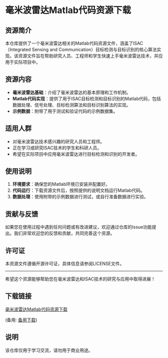 # 毫米波雷达Matlab代码资源下载

## 资源简介

本仓库提供了一个毫米波雷达相关的Matlab代码资源文件，涵盖了ISAC（Integrated Sensing and Communication）目标检测与目标识别的核心算法实现。该资源文件旨在帮助研究人员、工程师和学生快速上手毫米波雷达技术，并应用于实际项目中。

## 资源内容

- **毫米波雷达基础**：介绍了毫米波雷达的基本原理和工作机制。
- **Matlab代码实现**：提供了用于ISAC目标检测和目标识别的Matlab代码，包括数据处理、信号处理、目标检测算法和目标识别算法的实现。
- **示例数据**：附带了用于测试和验证代码的示例数据集。

## 适用人群

- 对毫米波雷达技术感兴趣的研究人员和工程师。
- 正在学习或研究ISAC技术的学生和科研人员。
- 希望在实际项目中应用毫米波雷达进行目标检测和识别的开发者。

## 使用说明

1. **环境要求**：确保您的Matlab环境已安装并配置好。
2. **代码运行**：下载资源文件后，按照提供的说明文档运行Matlab代码。
3. **数据处理**：使用附带的示例数据进行测试，或自行准备数据进行实验。

## 贡献与反馈

如果您在使用过程中遇到任何问题或有改进建议，欢迎通过仓库的Issue功能提出。我们非常欢迎您的反馈和贡献，共同完善这个资源。

## 许可证

本资源文件遵循开源许可证，具体信息请参阅LICENSE文件。

---

希望这个资源能够帮助您在毫米波雷达和ISAC技术的研究与应用中取得进展！

## 下载链接
[毫米波雷达Matlab代码资源下载](https://pan.quark.cn/s/d15df753e61e) 

(备用: [备用下载](https://pan.baidu.com/s/1I8IENY_XSx4vAM0OfWYHrA?pwd=1234))

## 说明

该仓库仅用于学习交流，请勿用于商业用途。
